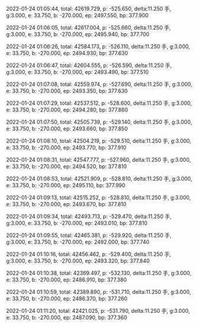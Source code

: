 2022-01-24 01:05:44, total: 42619.729, p: -525.650, delta:11.250 手, g:3.000, e: 33.750, b: -270.000, ep: 2497.550, bp: 377.900

2022-01-24 01:06:05, total: 42617.004, p: -525.660, delta:11.250 手, g:3.000, e: 33.750, b: -270.000, ep: 2495.940, bp: 377.700

2022-01-24 01:06:26, total: 42584.173, p: -526.110, delta:11.250 手, g:3.000, e: 33.750, b: -270.000, ep: 2494.930, bp: 377.630

2022-01-24 01:06:47, total: 42604.555, p: -526.590, delta:11.250 手, g:3.000, e: 33.750, b: -270.000, ep: 2493.490, bp: 377.510

2022-01-24 01:07:08, total: 42559.974, p: -527.690, delta:11.250 手, g:3.000, e: 33.750, b: -270.000, ep: 2493.350, bp: 377.630

2022-01-24 01:07:29, total: 42537.512, p: -528.600, delta:11.250 手, g:3.000, e: 33.750, b: -270.000, ep: 2494.280, bp: 377.860

2022-01-24 01:07:50, total: 42505.739, p: -529.140, delta:11.250 手, g:3.000, e: 33.750, b: -270.000, ep: 2493.660, bp: 377.850

2022-01-24 01:08:10, total: 42504.219, p: -529.510, delta:11.250 手, g:3.000, e: 33.750, b: -270.000, ep: 2493.770, bp: 377.910

2022-01-24 01:08:31, total: 42547.777, p: -527.960, delta:11.250 手, g:3.000, e: 33.750, b: -270.000, ep: 2494.520, bp: 377.810

2022-01-24 01:08:53, total: 42521.909, p: -528.810, delta:11.250 手, g:3.000, e: 33.750, b: -270.000, ep: 2495.110, bp: 377.990

2022-01-24 01:09:13, total: 42515.252, p: -528.810, delta:11.250 手, g:3.000, e: 33.750, b: -270.000, ep: 2493.670, bp: 377.810

2022-01-24 01:09:34, total: 42493.713, p: -529.470, delta:11.250 手, g:3.000, e: 33.750, b: -270.000, ep: 2493.010, bp: 377.810

2022-01-24 01:09:55, total: 42465.381, p: -529.920, delta:11.250 手, g:3.000, e: 33.750, b: -270.000, ep: 2492.000, bp: 377.740

2022-01-24 01:10:16, total: 42456.462, p: -529.400, delta:11.250 手, g:3.000, e: 33.750, b: -270.000, ep: 2493.320, bp: 377.840

2022-01-24 01:10:38, total: 42369.497, p: -532.130, delta:11.250 手, g:3.000, e: 33.750, b: -270.000, ep: 2486.910, bp: 377.380

2022-01-24 01:10:59, total: 42389.890, p: -531.710, delta:11.250 手, g:3.000, e: 33.750, b: -270.000, ep: 2486.370, bp: 377.260

2022-01-24 01:11:20, total: 42421.025, p: -531.790, delta:11.250 手, g:3.000, e: 33.750, b: -270.000, ep: 2487.090, bp: 377.360